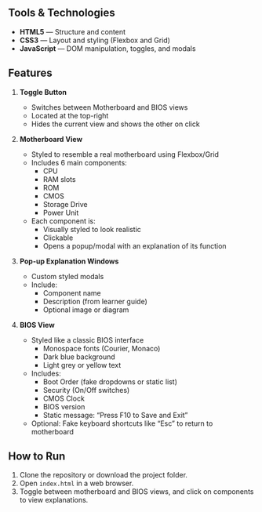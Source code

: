 
## Tools & Technologies
- **HTML5** — Structure and content
- **CSS3** — Layout and styling (Flexbox and Grid)
- **JavaScript** — DOM manipulation, toggles, and modals


## Features
1. **Toggle Button**
   - Switches between Motherboard and BIOS views
   - Located at the top-right
   - Hides the current view and shows the other on click

2. **Motherboard View**
   - Styled to resemble a real motherboard using Flexbox/Grid
   - Includes 6 main components:
     - CPU
     - RAM slots
     - ROM
     - CMOS
     - Storage Drive
     - Power Unit
   - Each component is:
     - Visually styled to look realistic
     - Clickable
     - Opens a popup/modal with an explanation of its function

3. **Pop-up Explanation Windows**
   - Custom styled modals
   - Include:
     - Component name
     - Description (from learner guide)
     - Optional image or diagram

4. **BIOS View**
   - Styled like a classic BIOS interface
     - Monospace fonts (Courier, Monaco)
     - Dark blue background
     - Light grey or yellow text
   - Includes:
     - Boot Order (fake dropdowns or static list)
     - Security (On/Off switches)
     - CMOS Clock
     - BIOS version
     - Static message: “Press F10 to Save and Exit”
   - Optional: Fake keyboard shortcuts like “Esc” to return to motherboard

## How to Run
1. Clone the repository or download the project folder.
2. Open `index.html` in a web browser.
3. Toggle between motherboard and BIOS views, and click on components to view explanations.

